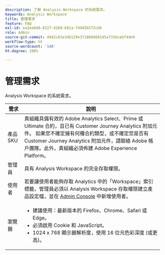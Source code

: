 ```yaml
---
description: 了解 Analysis Workspace 的系統需求。
keywords: Analysis Workspace
title: 管理需求
feature: FAQ
exl-id: ea2ea8d6-8327-4168-b81a-f4945b572cbb
role: Admin
source-git-commit: 4942c83e34b129e3718084601d5a733bcebf4de9
workflow-type: ht
source-wordcount: '148'
ht-degree: 100%

---
```


# 管理需求

Analysis Workspace 的系統需求。

| 需求 | 說明 |
|--- |--- |
| 產品 SKU | 貴組織具備有效的 Adobe Analytics Select、Prime 或 Ultimate 合約，且已有 Customer Journey Analytics 附加元件。 如果您不確定擁有何種合約類型，或不確定您是否有 Customer Journey Analytics 附加元件，請聯絡 Adobe 帳戶團隊。此外，貴組織必須佈建 Adobe Experience Platform。 |
| 管理員 | 具有 Analysis Workspace 的完全存取權限。 |
| 使用者 | 若要讓使用者能夠存取 Analytics 中的「Workspace」索引標籤，管理員必須以 Analysis Workspace 存取權限建立產品設定檔，並在 [Admin Console](/help/technotes/access-control.md) 中新增使用者。 |
| 瀏覽器 | <ul><li>建議使用：最新版本的 Firefox、Chrome、Safari 或 Edge。</li><li>必須啟用 Cookie 和 JavaScript。</li><li>1024 x 768 顯示器解析度，使用 16 位元色彩深度 (或更高)。</li></ul> |
